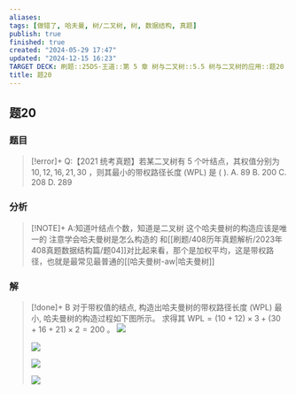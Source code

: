 ```yaml
---
aliases: 
tags: [做错了, 哈夫曼, 树/二叉树, 树, 数据结构, 真题]
publish: true
finished: true
created: "2024-05-29 17:47"
updated: "2024-12-15 16:23"
TARGET DECK: 刷题::25DS-王道::第 5 章 树与二叉树::5.5 树与二叉树的应用::题20
title: 题20
---
```

## 题20
### 题目
> [!error]+
> Q:【2021 统考真题】若某二叉树有 5 个叶结点，其权值分别为 ${10},{12},{16},{21},{30}$ ，则其最小的带权路径长度 (WPL) 是 ( ).
> A. 89 
> B. 200 
> C. 208 
> D. 289
### 分析
> [!NOTE]+
> A:知道叶结点个数，知道是二叉树
> 这个哈夫曼树的构造应该是唯一的
> 注意学会哈夫曼树是怎么构造的
> 和[[刷题/408历年真题解析/2023年408真题数据结构篇/题04]]对比起来看，那个是加权平均，这是带权路径，也就是最常见最普通的[[哈夫曼树-aw|哈夫曼树]]
### 解
> [!done]+
> B
> 对于带权值的结点, 构造出哈夫曼树的带权路径长度 (WPL) 最小, 哈夫曼树的构造过程如下图所示。
> 求得其 $\mathrm{{WPL}} = ( {{10} + {12}})  \times  3 + ( {{30} + {16} + {21}})  \times  2 = {200}$ 。
> ![](https://img.hwenyi.live/202408310419969.webp)
> 
> ![](https://img.hwenyi.live/202408310418442.webp)
> 
> ![](https://img.hwenyi.live/202408310419196.webp)
> 
> ![](https://img.hwenyi.live/202408310419302.webp)
